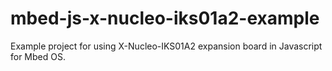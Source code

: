 # mbed-js-x-nucleo-iks01a2-example
Example project for using X-Nucleo-IKS01A2 expansion board in Javascript for Mbed OS.

